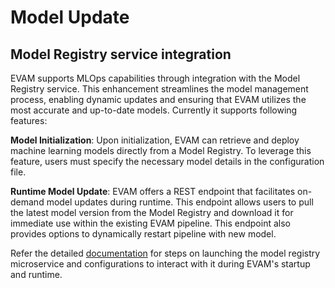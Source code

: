 # Model Update

## Model Registry service integration
EVAM supports MLOps capabilities through integration with the Model Registry service. This enhancement streamlines the model management process, enabling dynamic updates and ensuring that EVAM utilizes the most accurate and up-to-date models. Currently it supports following features:

**Model Initialization**: Upon initialization, EVAM can retrieve and deploy machine learning models directly from a Model Registry. To leverage this feature, users must specify the necessary model details in the configuration file.

**Runtime Model Update**: EVAM offers a REST endpoint that facilitates on-demand model updates during runtime. This endpoint allows users to pull the latest model version from the Model Registry and download it for immediate use within the existing EVAM pipeline. This endpoint also provides options to dynamically restart pipeline with new model.

Refer the detailed [documentation](../work-with-other-services.md#model-registry-mraas) for steps on launching the model registry microservice and configurations to interact with it during EVAM's startup and runtime.